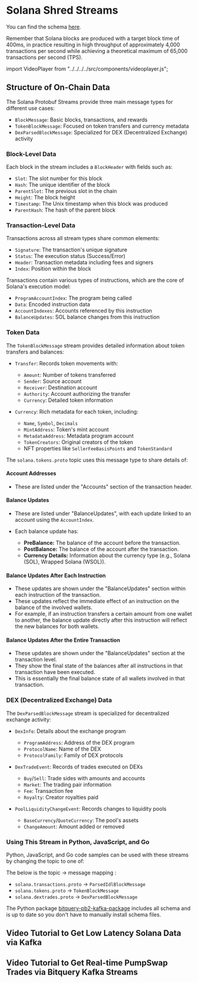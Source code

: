# Solana Shred Streams

You can find the schema [here](https://github.com/bitquery/streaming_protobuf/tree/main/solana).

Remember that Solana blocks are produced with a target block time of 400ms, in practice resulting in high throughput of approximately 4,000 transactions per second while achieving a theoretical maximum of 65,000 transactions per second (TPS).

import VideoPlayer from "../../../../src/components/videoplayer.js";

## Structure of On-Chain Data

The Solana Protobuf Streams provide three main message types for different use cases:

- `BlockMessage`: Basic blocks, transactions, and rewards
- `TokenBlockMessage`: Focused on token transfers and currency metadata
- `DexParsedBlockMessage`: Specialized for DEX (Decentralized Exchange) activity

### Block-Level Data

Each block in the stream includes a `BlockHeader` with fields such as:

- `Slot`: The slot number for this block
- `Hash`: The unique identifier of the block
- `ParentSlot`: The previous slot in the chain
- `Height`: The block height
- `Timestamp`: The Unix timestamp when this block was produced
- `ParentHash`: The hash of the parent block

### Transaction-Level Data

Transactions across all stream types share common elements:

- `Signature`: The transaction's unique signature
- `Status`: The execution status (Success/Error)
- `Header`: Transaction metadata including fees and signers
- `Index`: Position within the block

Transactions contain various types of instructions, which are the core of Solana's execution model:

- `ProgramAccountIndex`: The program being called
- `Data`: Encoded instruction data
- `AccountIndexes`: Accounts referenced by this instruction
- `BalanceUpdates`: SOL balance changes from this instruction

### Token Data

The `TokenBlockMessage` stream provides detailed information about token transfers and balances:

- `Transfer`: Records token movements with:

  - `Amount`: Number of tokens transferred
  - `Sender`: Source account
  - `Receiver`: Destination account
  - `Authority`: Account authorizing the transfer
  - `Currency`: Detailed token information

- `Currency`: Rich metadata for each token, including:
  - `Name`, `Symbol`, `Decimals`
  - `MintAddress`: Token's mint account
  - `MetadataAddress`: Metadata program account
  - `TokenCreators`: Original creators of the token
  - NFT properties like `SellerFeeBasisPoints` and `TokenStandard`

The `solana.tokens.proto` topic uses this message type to share details of:

#### Account Addresses

- These are listed under the "Accounts" section of the transaction header.

#### Balance Updates

- These are listed under "BalanceUpdates", with each update linked to an account using the `AccountIndex`.
- Each balance update has:

  - **PreBalance:** The balance of the account before the transaction.
  - **PostBalance:** The balance of the account after the transaction.
  - **Currency Details:** Information about the currency type (e.g., Solana (SOL), Wrapped Solana (WSOL)).

#### Balance Updates After Each Instruction

- These updates are shown under the "BalanceUpdates" section within each instruction of the transaction.
- These updates reflect the immediate effect of an instruction on the balance of the involved wallets.
- For example, if an instruction transfers a certain amount from one wallet to another, the balance update directly after this instruction will reflect the new balances for both wallets.

#### Balance Updates After the Entire Transaction

- These updates are shown under the "BalanceUpdates" section at the transaction level.
- They show the final state of the balances after all instructions in that transaction have been executed.
- This is essentially the final balance state of all wallets involved in that transaction.

### DEX (Decentralized Exchange) Data

The `DexParsedBlockMessage` stream is specialized for decentralized exchange activity:

- `DexInfo`: Details about the exchange program

  - `ProgramAddress`: Address of the DEX program
  - `ProtocolName`: Name of the DEX
  - `ProtocolFamily`: Family of DEX protocols

- `DexTradeEvent`: Records of trades executed on DEXs

  - `Buy`/`Sell`: Trade sides with amounts and accounts
  - `Market`: The trading pair information
  - `Fee`: Transaction fee
  - `Royalty`: Creator royalties paid

- `PoolLiquidityChangeEvent`: Records changes to liquidity pools
  - `BaseCurrency`/`QuoteCurrency`: The pool's assets
  - `ChangeAmount`: Amount added or removed

### Using This Stream in Python, JavaScript, and Go

Python, JavaScript, and Go code samples can be used with these streams by changing the topic to one of:

The below is the topic -> message mapping :

- `solana.transactions.proto` -> `ParsedIdlBlockMessage`
- `solana.tokens.proto` -> `TokenBlockMessage`
- `solana.dextrades.proto` -> `DexParsedBlockMessage`

The Python package [bitquery-pb2-kafka-package](https://pypi.org/project/bitquery-pb2-kafka-package/) includes all schema and is up to date so you don't have to manually install schema files.

## Video Tutorial to Get Low Latency Solana Data via Kafka

<VideoPlayer url='https://youtu.be/8Qo3NNC1zec' />

## Video Tutorial to Get Real-time PumpSwap Trades via Bitquery Kafka Streams

<VideoPlayer url='https://youtu.be/UlqZ8DgzNLc' />
